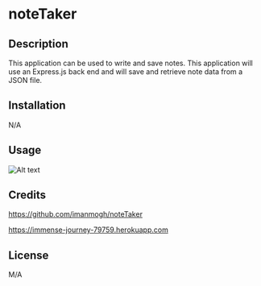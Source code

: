 # noteTaker

## Description
This application can be used to write and save notes. 
This application will use an Express.js back end and will save and retrieve note data from a JSON file.

## Installation
N/A

## Usage
![Alt text](.11-noteTaker/noteTaker/image/Screenshot-1.png)

## Credits
https://github.com/imanmogh/noteTaker

https://immense-journey-79759.herokuapp.com




## License
M/A
